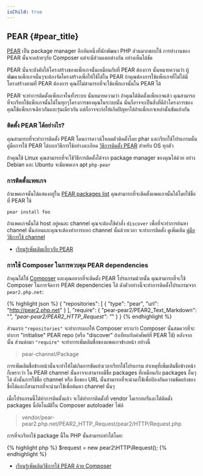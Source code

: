 ```yaml
---
isChild: true
---
```


## PEAR {#pear_title}

[PEAR][1] เป็น package manager อีกอันหนึ่งที่นักพัฒนา PHP ส่วนมากชอบใช้ การทำงานของ PEAR นั้นจะคล้ายๆกับ Composer แต่จะมีส่วนแตกต่างกัน
อย่างเห็นได้ชัด

PEAR นั้นจะบังคับให้โครงสร้างของแพ็กเกจนั้นเหมือนกับที่ PEAR ต้องการ นั้นหมายความว่า ผู้พัฒนาแพ็กเกจนั้นๆจะต้องจัดโครงสร้างเพื่อให้ใช้ได้ใน PEAR
ถ้าคุณต้องการใช้แพ็กเกจที่ไม่ได้มีโครงสร้างตามที่ PEAR ต้องการ คุณก็ไม่สามารถที่จะใช้แพ็กเกจนั้นใน PEAR ได้

PEAR จะทำการติดตั้งแพ็กเกจในทั้งระบบ นั่นหมายความว่า ถ้าคุณได้ติดตั้งแพ็กเกจแล้ว คุณสามารถที่จะเรียกใช้แพ็กเกจนั้นได้ในทุกๆโครงการของคุณในระบบนั้น
นั่นก็อาจจะเป็นสิ่งที่ดีถ้าโครงการของคุณใช้แพ็กเกจเดียวกันและรุ่นเดียวกัน แต่ก็อาจจะก่อให้เกิดปัญหาได้ถ้าแพ็กเกจเหล่านั้นขัดแย้งกัน

### ติดตั้ง PEAR ได้อย่างไร?

คุณสามารถที่จะทำการติดตั้ง PEAR โดนการดาวน์โหลดตัวติดตั้งโดย phar และเรียกใช้โปรแกรมนั้น คู่มือการใช้ PEAR ได้บอกวิธีการใช้อย่างละเอียด
[วิธีการติดตั้ง PEAR][2] สำหรับ OS ทุกตัว

ถ้าคุณใช้ Linux คุณสามารถที่จะใช้วิธีการติดตั้งได้จาก package manager ของคุณได้ด้วย อย่าง Debian และ Ubuntu จะมีแพคเกจ apt ``php-pear``

### การติดตั้งแพคเกจ

ถ้าแพคเกจนั้นได้แสดงอยู่ใน [PEAR packages list][3] คุณสามารถที่จะติดตั้งแพคเกจนั้นได้โดยใช้ชื่อที่ PEAR ใช้

    pear install foo

ถ้าแพคเกจนั้นได้ host อยู่คนละ channel คุณจะต้องใช้คำสั่ง `discover` เพื่อที่จะทำการค้นหา channel นั้นก่อนและคุณจะต้องทำการบอก channel นั้นด้วยเวลา
จะทำการติดตั้ง ดูเพิ่มเติม [คู่มือวิธีการใช้ channel][4]

* [เรียนรู้เพิ่มเติมเกี่ยวกับ PEAR][1]

### การใช้ Composer ในการควบคุม PEAR dependencies

ถ้าคุณได้ใช้ [Composer][5] และคุณอยากที่จะติดตั้ง PEAR โปรแกรมด้วยนั้น คุณสามารถที่จะใช้ Composer ในการจัดการ PEAR dependencies ได้
ดังตัวอย่างนี้จะทำการติดตั้งโปรแกรมจาก `pear2.php.net`:

{% highlight json %}
{
    "repositories": [
        {
            "type": "pear",
            "url": "http://pear2.php.net"
        }
    ],
    "require": {
        "pear-pear2/PEAR2_Text_Markdown": "*",
        "pear-pear2/PEAR2_HTTP_Request": "*"
    }
}
{% endhighlight %}

ส่วนแรก `"repositories"` จะทำการบอกให้ Composer ทราบว่า Composer นั้นสมควรที่จะทำการ "initialise" PEAR repo
(หรือ "discover" ถ้าเทียบกับคำศัพท์ที่ PEAR ใช้) หลังจากนั้น ส่วนต่อมา `"require"` จะทำการเพิ่มเติมชื่อของแพคเกจข้างหน้า อย่างนี้

> pear-channel/Package

การเพิ่มเติมชื่อข้างหน้านั้นจะทำให้ไม่เกิดการขัดแย้งเวลาเรียกใช้โปรแกรม สาเหตุที่เพิ่มเติมชื่อข้างหน้าก็เพราะว่า ใน PEAR channel นั้นอาจจะสามารถมีชื่อ packages
ที่เหมือนกับ packages อื่นๆได้ ดังนั้นการใช้ชื่อ channel หรือ ชื่อของ URL นั้นสามารถที่จะนำมาใช้เพื่อป้องกันความขัดแย้งของชื่อได้และก็สามารถที่จะนำมาใช้เพื่อค้นหา
channel นั้นๆ

เมื่อโปรแกรมนี้ได้ทำการติดตั้งแล้ว จะได้ทำการติดตั้งที่ vendor ไดเรกทอรีและได้ติดตั้ง packages นี้อัตโนมัติใน Composer autoloader ไฟล์

> vendor/pear-pear2.php.net/PEAR2_HTTP_Request/pear2/HTTP/Request.php

การที่จะเรียกใช้ package นี้ใน PHP นั้นสามารถทำได้โดย:

{% highlight php %}
$request = new pear2\HTTP\Request();
{% endhighlight %}

* [เรียนรู้เพิ่มเติมวิธีการใช้ PEAR ด้วย Composer][6]

[1]: http://pear.php.net/
[2]: http://pear.php.net/manual/en/installation.getting.php
[3]: http://pear.php.net/packages.php
[4]: http://pear.php.net/manual/en/guide.users.commandline.channels.php
[5]: /#composer_and_packagist
[6]: http://getcomposer.org/doc/05-repositories.md#pear
